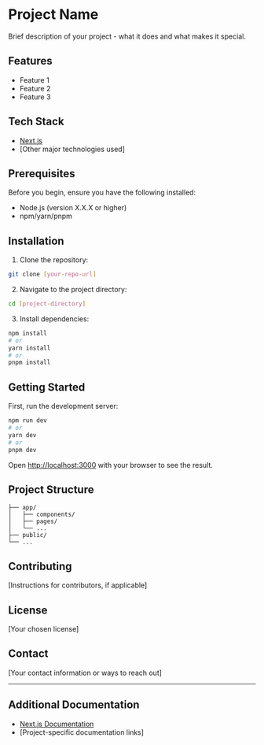 # Project Name

Brief description of your project - what it does and what makes it special.

## Features

- Feature 1
- Feature 2
- Feature 3

## Tech Stack

- [Next.js](https://nextjs.org)
- [Other major technologies used]

## Prerequisites

Before you begin, ensure you have the following installed:
- Node.js (version X.X.X or higher)
- npm/yarn/pnpm

## Installation

1. Clone the repository:
```bash
git clone [your-repo-url]
```

2. Navigate to the project directory:
```bash
cd [project-directory]
```

3. Install dependencies:
```bash
npm install
# or
yarn install
# or
pnpm install
```

## Getting Started

First, run the development server:

```bash
npm run dev
# or
yarn dev
# or
pnpm dev
```

Open [http://localhost:3000](http://localhost:3000) with your browser to see the result.

## Project Structure

```
├── app/
│   ├── components/
│   ├── pages/
│   └── ...
├── public/
└── ...
```

## Contributing

[Instructions for contributors, if applicable]

## License

[Your chosen license]

## Contact

[Your contact information or ways to reach out]

---

## Additional Documentation

- [Next.js Documentation](https://nextjs.org/docs)
- [Project-specific documentation links]
